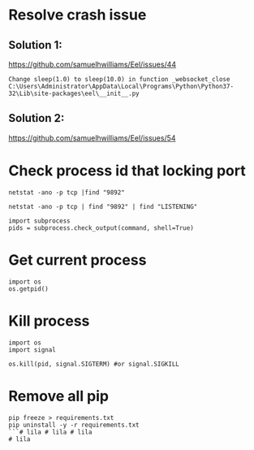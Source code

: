 # Resolve crash issue

## Solution 1:

https://github.com/samuelhwilliams/Eel/issues/44

```
Change sleep(1.0) to sleep(10.0) in function _websocket_close
C:\Users\Administrator\AppData\Local\Programs\Python\Python37-32\Lib\site-packages\eel\__init__.py
```

## Solution 2:

https://github.com/samuelhwilliams/Eel/issues/54

# Check process id that locking port

```
netstat -ano -p tcp |find "9892"

netstat -ano -p tcp | find "9892" | find "LISTENING"

import subprocess
pids = subprocess.check_output(command, shell=True)
```

# Get current process

```
import os
os.getpid()
```

# Kill process

```
import os
import signal

os.kill(pid, signal.SIGTERM) #or signal.SIGKILL
```

# Remove all pip

```
pip freeze > requirements.txt
pip uninstall -y -r requirements.txt
```# lila # lila # lila
# lila
